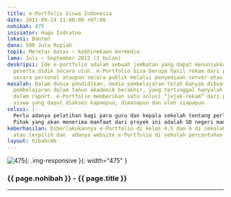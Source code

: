 ```yaml
---
title: e-Portfolio Siswa Indonesia
date: 2011-09-14 11:08:00 +07:00
nohibah: 475
inisiator: Hugo Indratno
lokasi: Banten
dana: 500 Juta Rupiah
topik: Meretas batas – kebhinekaan bermedia
lama: Juli – September 2012 (3 bulan)
deskripsi: Ide e-portfolio adalah sebuah jembatan yang dapat menunjukkan perkembangan
  peserta didik secara utuh. e-Portfolio bisa berupa hasil rekam dari pencapaian siswa
  secara personal ataupun secara publik melalui penyediaan server atau website.
masalah: Dalam dunia pendidikan, media pembelajaran telah banyak dibuat. Ketika satu
  pembelajaran dalam tahun akademik berakhir, yang tertinggal hanyalah nilai-nilai
  dalam raport. e-Portfolio memberikan satu solusi “jejak-rekam” dari pembelajaran
  siswa yang dapat diakses kapanpun, dimanapun dan oleh siapapun.
solusi: |-
  Perlu adanya pelatihan bagi para guru dan kepala sekolah tentang perlunya “jejak-rekam” dari pencapaian siswa. Langkah awal adalah memberikan penyegaran terhadap makna pembelajaran dan pencapaian bagi para guru dan kepala sekolah. Langkah berikutnya adalah memberikan fasilitas e-portfolio kepada sekolah yang akan dipergunakan oleh para siswa dengan bimbingan guru.
  Pihak yang akan menerima manfaat dari proyek ini adalah SD negeri mauapun swasta dalam pilot proyek di Jakarta Barat
keberhasilan: Diberlakukannya e-Portfolio di kelas 4,5 dan 6 di sekolah percontohan
  atau terpilih dan  adanya website e-Portfolio di sekolah percontohan atau terpilih.
layout: hibahcmb
---
```


![475](/static/img/hibahcmb/475.png){: .img-responsive }{: width="475" }

### {{ page.nohibah }} - {{ page.title }}

---
